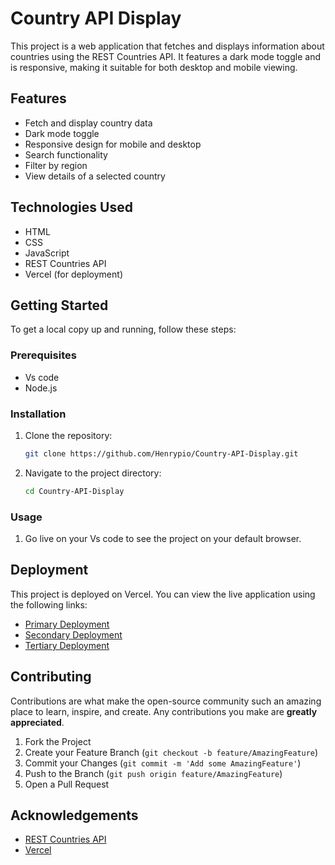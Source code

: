 # Country API Display

This project is a web application that fetches and displays information about countries using the REST Countries API. It features a dark mode toggle and is responsive, making it suitable for both desktop and mobile viewing.

## Features

- Fetch and display country data
- Dark mode toggle
- Responsive design for mobile and desktop
- Search functionality
- Filter by region
- View details of a selected country

## Technologies Used

- HTML
- CSS
- JavaScript
- REST Countries API
- Vercel (for deployment)

## Getting Started

To get a local copy up and running, follow these steps:

### Prerequisites
- Vs code
- Node.js

### Installation

1. Clone the repository:
    ```sh
    git clone https://github.com/Henrypio/Country-API-Display.git
    ```
2. Navigate to the project directory:
    ```sh
    cd Country-API-Display
    ```


### Usage

1. Go live on your Vs code to see the project on your default browser.

## Deployment

This project is deployed on Vercel. You can view the live application using the following links:

- [Primary Deployment](https://country-api-display-5oxh.vercel.app)
- [Secondary Deployment](https://country-api-display-5oxh-git-mycode-henry-s-projects-59f57949.vercel.app)
- [Tertiary Deployment](https://country-api-display-5oxh-3m4rqapwn-henry-s-projects-59f57949.vercel.app)

## Contributing

Contributions are what make the open-source community such an amazing place to learn, inspire, and create. Any contributions you make are **greatly appreciated**.

1. Fork the Project
2. Create your Feature Branch (`git checkout -b feature/AmazingFeature`)
3. Commit your Changes (`git commit -m 'Add some AmazingFeature'`)
4. Push to the Branch (`git push origin feature/AmazingFeature`)
5. Open a Pull Request

## Acknowledgements

- [REST Countries API](https://restcountries.com)
- [Vercel](https://vercel.com)
